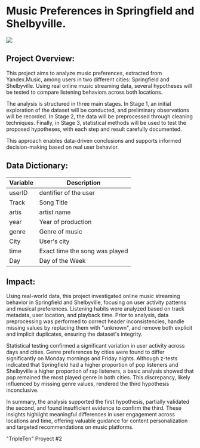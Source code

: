 # Music Preferences in Springfield and Shelbyville.

![](https://upload.wikimedia.org/wikipedia/commons/c/c8/Yandex_Music_English_logo.svg)

## Project Overview:

This project aims to analyze music preferences, extracted from Yandex.Music, among users in two different cities: Springfield and Shelbyville. Using real online music streaming data, several hypotheses will be tested to compare listening behaviors across both locations.

The analysis is structured in three main stages. In Stage 1, an initial exploration of the dataset will be conducted, and preliminary observations will be recorded. In Stage 2, the data will be preprocessed through cleaning techniques. Finally, in Stage 3, statistical methods will be used to test the proposed hypotheses, with each step and result carefully documented.

This approach enables data-driven conclusions and supports informed decision-making based on real user behavior.

## Data Dictionary:

| Variable        | Description                                                |
|-----------------|------------------------------------------------------------|
| userID          | dentifier of the user                                      |
| Track           | Song Title                                                 |
| artis           | artist name                                                |
| year            | Year of production                                         |
| genre           | Genre of music                                             |
| City            | User's city                                                |
| time            | Exact time the song was played                             |
| Day             | Day of the Week                                            |

## Impact:
Using real-world data, this project investigated online music streaming behavior in Springfield and Shelbyville, focusing on user activity patterns and musical preferences. Listening habits were analyzed based on track metadata, user location, and playback time. Prior to analysis, data preprocessing was performed to correct header inconsistencies, handle missing values by replacing them with "unknown", and remove both explicit and implicit duplicates, ensuring the dataset's integrity.

Statistical testing confirmed a significant variation in user activity across days and cities. Genre preferences by cities were found to differ significantly on Monday mornings and Friday nights. Although z-tests indicated that Springfield had a higher proportion of pop listeners and Shelbyville a higher proportion of rap listeners, a basic analysis showed that pop remained the most played genre in both cities. This discrepancy, likely influenced by missing genre values, rendered the third hypothesis inconclusive.

In summary, the analysis supported the first hypothesis, partially validated the second, and found insufficient evidence to confirm the third. These insights highlight meaningful differences in user engagement across locations and time, offering valuable guidance for content personalization and targeted recommendations on music platforms.

"TripleTen" Proyect #2 
